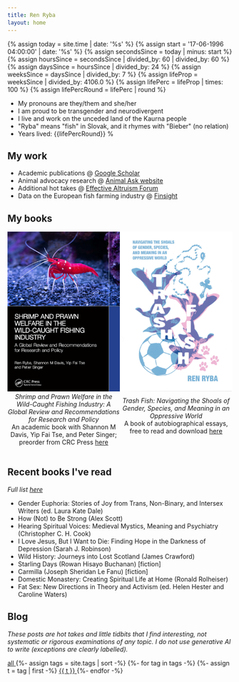 ```yaml
---
title: Ren Ryba
layout: home
---
```


{%   assign today = site.time | date: '%s'      %}
{%   assign start = '17-06-1996 04:00:00' | date: '%s'  %}
{%   assign secondsSince = today | minus: start     %}
{%   assign hoursSince = secondsSince | divided_by: 60 | divided_by: 60     %}
{%   assign daysSince = hoursSince | divided_by: 24  %}
{%   assign weeksSince = daysSince | divided_by: 7  %}
{%   assign lifeProp = weeksSince | divided_by: 4106.0  %}
{%   assign lifePerc = lifeProp | times: 100  %}
{%   assign lifePercRound = lifePerc | round  %}

* My pronouns are they/them and she/her
* I am proud to be transgender and neurodivergent
* I live and work on the unceded land of the Kaurna people
* "Ryba" means "fish" in Slovak, and it rhymes with "Bieber" (no relation)
* Years lived: {{lifePercRound}} %

## My work
* Academic publications @ [Google Scholar](https://www.scholar.google.com/citations?hl=en&user=hCCZcZYAAAAJ&view_op=list_works&sortby=pubdate)
* Animal advocacy research @ [Animal Ask website](https://www.animalask.org/research)
* Additional hot takes @ [Effective Altruism Forum](https://forum.effectivealtruism.org/users/ren-ryba)
* Data on the European fish farming industry @ [Finsight](https://finsight.fish)  

## My books
<div style="display: flex; align-items: center; justify-content: space-between;"><span style="text-align: center; width: 50%;"><a href="https://www.routledge.com/Shrimp-and-Prawn-Welfare-in-the-Wild-Caught-Fishing-Industry-A-Global-Review-and-Recommendations-for-Research-and-Policy/Ryba-Davis-Tse-Singer/p/book/9781032901459"><img src="/assets/images/shrimpbookcover.jpg" alt="Book cover for Shrimp and Prawn Welfare in the Wild-Caught Fishing Industry, showing an underwater close-up photograph of a red shrimp with white spots standing against grey-blue rocks" width="300" /></a></span><span style="text-align: center; width: 50%;"><a href="/trashfish.html"><img src="/assets/trashfish/cover_compressed.jpg" alt="Book cover for Trash Fish, a zine-style illustration of pink and blue fish with background images of a soccer ball, a rosary, and dog paws" width="300" /></a></span></div>

<div style="display: flex; align-items: center; justify-content: space-between;"><span style="text-align: center; width: 50%;"><i>Shrimp and Prawn Welfare in the Wild-Caught Fishing Industry: A Global Review and Recommendations for Research and Policy</i><br />An academic book with Shannon M Davis, Yip Fai Tse, and Peter Singer; preorder from CRC Press <a href="https://www.routledge.com/Shrimp-and-Prawn-Welfare-in-the-Wild-Caught-Fishing-Industry-A-Global-Review-and-Recommendations-for-Research-and-Policy/Ryba-Davis-Tse-Singer/p/book/9781032901459">here</a></span><span style="text-align: center; width: 50%;"><i>Trash Fish: Navigating the Shoals of Gender, Species, and Meaning in an Oppressive World</i><br />A book of autobiographical essays, free to read and download <a href="/trashfish.html">here</a><br /><br /></span></div>

<br />

## Recent books I've read
*Full list [here](books.html)*  
* Gender Euphoria: Stories of Joy from Trans, Non-Binary, and Intersex Writers (ed. Laura Kate Dale)
* How (Not) to Be Strong (Alex Scott)
* Hearing Spiritual Voices: Medieval Mystics, Meaning and Psychiatry (Christopher C. H. Cook)
* I Love Jesus, But I Want to Die: Finding Hope in the Darkness of Depression (Sarah J. Robinson)
* Wild History: Journeys into Lost Scotland (James Crawford)
* Starling Days (Rowan Hisayo Buchanan) [fiction]
* Carmilla (Joseph Sheridan Le Fanu) [fiction]
* Domestic Monastery: Creating Spiritual Life at Home (Ronald Rolheiser)
* Fat Sex: New Directions in Theory and Activism (ed. Helen Hester and Caroline Waters)

## Blog  
*These posts are hot takes and little tidbits that I find interesting, not systematic or rigorous examinations of any topic. I do not use generative AI to write (exceptions are clearly labelled).*

<script type="text/javascript">
  function filterUsingTag(selectedTag) {
    var id = 0;
    {% for post in site.posts %}
      var ts = {{ post.tags | jsonify }}

      var postDiv = document.getElementById(++id);
      postDiv.style.display =
        (selectedTag == 'All' || ts.includes(selectedTag))
          ? 'list-item'
          : 'none';
    {% endfor %}
  }
</script>

<a href="#disable" id="All" onclick="filterUsingTag('All')">
  all
</a>
{%- assign tags = site.tags | sort -%}
{%- for tag in tags -%}
  {%- assign t = tag | first -%}
  <a href="#disable" id="{{ t }}" onclick="filterUsingTag(this.id)">
    {{ t }}
  </a>
{%- endfor -%}

